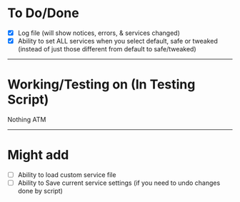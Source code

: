 # To Do/Done
- [X] Log file (will show notices, errors, & services changed)
- [X] Ability to set ALL services when you select default, safe or tweaked (instead of just those different from default to safe/tweaked)

-------------------------------------------------------------------------------------------------------------
# Working/Testing on (In Testing Script)
Nothing ATM

-------------------------------------------------------------------------------------------------------------
# Might add
- [ ] Ability to load custom service file
- [ ] Ability to Save current service settings (if you need to undo changes done by script)

